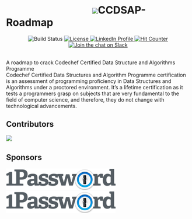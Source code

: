 # &emsp; &emsp; &emsp; &emsp; &emsp; &emsp; &emsp;<img src="https://github.com/adeepak7/CCDSAP-Roadmap/blob/master/Signature/Github%20Signature.gif" height="50px">CCDSAP-Roadmap
<p align="center">
  <img src="https://travis-ci.com/adeepak7/CCDSAP-Roadmap.svg?branch=master" alt="Build Status">
  <a href="https://github.com/adeepak7/CCDSAP-Roadmap/blob/master/LICENSE">
    <img src="https://img.shields.io/github/license/adeepak7/CCDSAP-Roadmap" alt="License">
  </a>
  <a href="https://www.linkedin.com/in/deepak-ahire-856534113/">
    <img src="https://img.shields.io/badge/ask%20me-anything-blue" alt="LinkedIn Profile">
  </a>
  <a href="">
    <img src="http://hits.dwyl.io/adeepak7/CCDSAP-Roadmap.svg" alt="Hit Counter">
  </a>
  <a href="https://join.slack.com/t/newworkspace-4jf9822/shared_invite/zt-h5ia5j3p-rmTC8wwR7fXzRVfTNlIoFA">
    <img src="https://img.shields.io/badge/slack-@ccdsap_roadmap-yellow.svg?logo=slack" alt="Join the chat on Slack">
  </a>  
</p>

<br />
A roadmap to crack Codechef Certified Data Structure and Algorithms Programme
<br />
Codechef Certified Data Structures and Algorithm Programme certification is an assessment of programming proficiency in Data Structures and Algorithms under a proctored environment. It’s a lifetime certification as it tests a programmers grasp on subjects that are very fundamental to the field of computer science, and therefore, they do not change with technological advancements.

## Contributors

<a href="https://github.com/adeepak7/CCDSAP-Roadmap/graphs/contributors">
  <img src="https://contributors-img.firebaseapp.com/image?repo=adeepak7/CCDSAP-Roadmap" />
</a>

## Sponsors


<span>
  
  <a href="https://www.1password.com/?from=github.com/adeepak7/CCDSAP-Roadmap">
      <img src="https://github.com/adeepak7/CCDSAP-Roadmap/blob/master/docs/assets/1password.png?raw=true" alt="1build" width="300"></a>
  
  <a href="https://slack.com/intl/en-in/?from=github.com/adeepak7/CCDSAP-Roadmap">
      <img src="https://github.com/adeepak7/CCDSAP-Roadmap/blob/master/docs/assets/1password.png?raw=true" alt="1build" width="300"></a>
</span>
